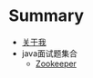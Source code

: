 # Summary

* [关于我](README.md)
* java面试题集合
    * [Zookeeper](interviewQuestions/zookeeper/zookeeper.md)

